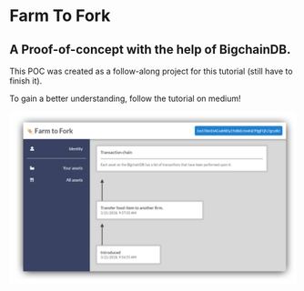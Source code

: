 # Farm To Fork
## A Proof-of-concept with the help of BigchainDB.

This POC was created as a follow-along project for this tutorial (still have to finish it).

To gain a better understanding, follow the tutorial on medium!

![preview of the POC](img/preview.png)